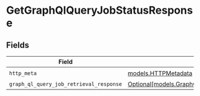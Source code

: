 # GetGraphQlQueryJobStatusResponse


## Fields

| Field                                                                                              | Type                                                                                               | Required                                                                                           | Description                                                                                        |
| -------------------------------------------------------------------------------------------------- | -------------------------------------------------------------------------------------------------- | -------------------------------------------------------------------------------------------------- | -------------------------------------------------------------------------------------------------- |
| `http_meta`                                                                                        | [models.HTTPMetadata](../models/httpmetadata.md)                                                   | :heavy_check_mark:                                                                                 | N/A                                                                                                |
| `graph_ql_query_job_retrieval_response`                                                            | [Optional[models.GraphQLQueryJobRetrievalResponse]](../models/graphqlqueryjobretrievalresponse.md) | :heavy_minus_sign:                                                                                 | OK                                                                                                 |